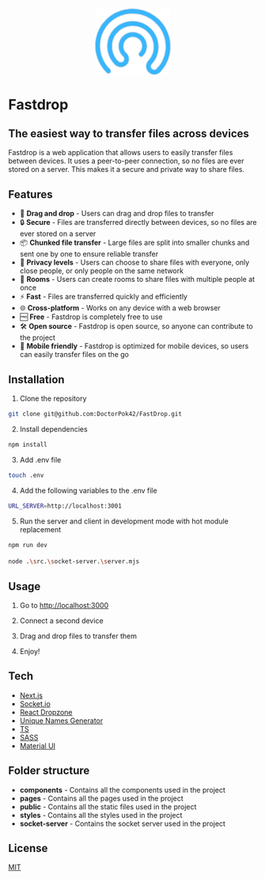 <div align="center">
    <img src="public/favicon.ico" width="30%">
</div>

# Fastdrop

## The easiest way to transfer files across devices

Fastdrop is a web application that allows users to easily transfer files between devices. It uses a peer-to-peer connection, so no files are ever stored on a server. This makes it a secure and private way to share files.

## Features

- 📁 **Drag and drop** - Users can drag and drop files to transfer
- 🔒 **Secure** - Files are transferred directly between devices, so no files are ever stored on a server
- 📦 **Chunked file transfer** - Large files are split into smaller chunks and sent one by one to ensure reliable transfer
- 🔐 **Privacy levels** - Users can choose to share files with everyone, only close people, or only people on the same network
- 👥 **Rooms** - Users can create rooms to share files with multiple people at once
- ⚡ **Fast** - Files are transferred quickly and efficiently
- 🌐 **Cross-platform** - Works on any device with a web browser
- 🆓 **Free** - Fastdrop is completely free to use
- 🛠️ **Open source** - Fastdrop is open source, so anyone can contribute to the project
- 📱 **Mobile friendly** - Fastdrop is optimized for mobile devices, so users can easily transfer files on the go

## Installation

1. Clone the repository

```bash
git clone git@github.com:DoctorPok42/FastDrop.git
```

2. Install dependencies

```bash
npm install
```

3. Add .env file

```bash
touch .env
```

4. Add the following variables to the .env file

```bash
URL_SERVER=http://localhost:3001
```

5. Run the server and client in development mode with hot module replacement

```bash
npm run dev

node .\src.\socket-server.\server.mjs
```

## Usage

1. Go to [http://localhost:3000](http://localhost:3000)

2. Connect a second device

3. Drag and drop files to transfer them

4. Enjoy!

## Tech

- [Next.js](https://nextjs.org/)
- [Socket.io](https://socket.io/)
- [React Dropzone](https://react-dropzone.js.org/)
- [Unique Names Generator](https://www.npmjs.com/package/unique-names-generator)
- [TS](https://www.typescriptlang.org/)
- [SASS](https://sass-lang.com/)
- [Material UI](https://material-ui.com/)

## Folder structure

- **components** - Contains all the components used in the project
- **pages** - Contains all the pages used in the project
- **public** - Contains all the static files used in the project
- **styles** - Contains all the styles used in the project
- **socket-server** - Contains the socket server used in the project

## License

[MIT](https://github.com/DoctorPok42/HangMan/blob/main/LICENSE)
